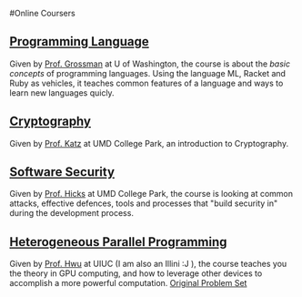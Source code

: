 #Online Coursers

## [Programming Language](https://class.coursera.org/proglang-003)
Given by [Prof. Grossman](http://homes.cs.washington.edu/~djg/) at U of Washington, the course is about the *basic concepts* of programming languages. Using the language ML, Racket and Ruby as vehicles, it teaches common features of a language and ways to learn new languages quicly. 

## [Cryptography](https://class.coursera.org/cryptography-001)
Given by [Prof. Katz](http://www.cs.umd.edu/~jkatz/) at UMD College Park, an introduction to Cryptography. 

## [Software Security](https://class.coursera.org/softwaresec-001)
Given by [Prof. Hicks](http://www.cs.umd.edu/~mwh/) at UMD College Park, the course is looking at common attacks, effective defences, tools and processes that "build security in" during the development process. 

## [Heterogeneous Parallel Programming](https://class.coursera.org/hetero-004)
Given by [Prof. Hwu](http://www.ece.illinois.edu/directory/profile/w-hwu) at UIUC (I am also an Illini :J ), the course teaches you the theory in GPU computing, and how to leverage other devices to accomplish a more powerful computation.
[Original Problem Set](https://github.com/ashwin/coursera-heterogeneous)

